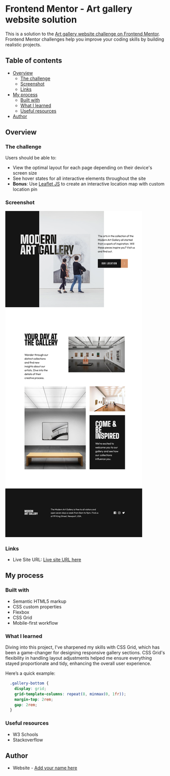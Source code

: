 # Frontend Mentor - Art gallery website solution

This is a solution to the [Art gallery website challenge on Frontend Mentor](https://www.frontendmentor.io/challenges/art-gallery-website-yVdrZlxyA). Frontend Mentor challenges help you improve your coding skills by building realistic projects. 

## Table of contents

- [Overview](#overview)
  - [The challenge](#the-challenge)
  - [Screenshot](#screenshot)
  - [Links](#links)
- [My process](#my-process)
  - [Built with](#built-with)
  - [What I learned](#what-i-learned)
  - [Useful resources](#useful-resources)
- [Author](#author)

## Overview

### The challenge

Users should be able to:

- View the optimal layout for each page depending on their device's screen size
- See hover states for all interactive elements throughout the site
- **Bonus**: Use [Leaflet JS](https://leafletjs.com/) to create an interactive location map with custom location pin

### Screenshot

![](./factorypure-challenge.png)

### Links

- Live Site URL: [Live site URL here](https://main--factorypure-mcarthur-diaz.netlify.app/)

## My process

### Built with

- Semantic HTML5 markup
- CSS custom properties
- Flexbox
- CSS Grid
- Mobile-first workflow


### What I learned

Diving into this project, I've sharpened my skills with CSS Grid, which has been a game-changer for designing responsive gallery sections. CSS Grid's flexibility in handling layout adjustments helped me ensure everything stayed proportionate and tidy, enhancing the overall user experience.

Here’s a quick example:


```css
  .gallery-bottom {
    display: grid;
    grid-template-columns: repeat(8, minmax(0, 1fr));
    margin-top: 2rem;
    gap: 2rem;
  }
```


### Useful resources

- W3 Schools
- Stackoverflow


## Author

- Website - [Add your name here](https://www.your-site.com)

